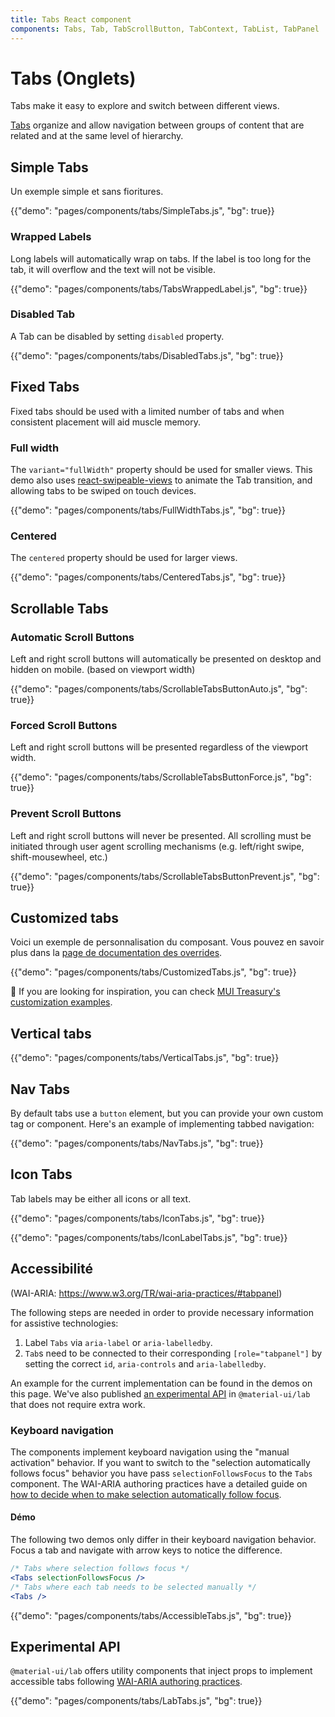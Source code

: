 ```yaml
---
title: Tabs React component
components: Tabs, Tab, TabScrollButton, TabContext, TabList, TabPanel
---
```


# Tabs (Onglets)

<p class="description">Tabs make it easy to explore and switch between different views.</p>

[Tabs](https://material.io/design/components/tabs.html) organize and allow navigation between groups of content that are related and at the same level of hierarchy.

## Simple Tabs

Un exemple simple et sans fioritures.

{{"demo": "pages/components/tabs/SimpleTabs.js", "bg": true}}

### Wrapped Labels

Long labels will automatically wrap on tabs. If the label is too long for the tab, it will overflow and the text will not be visible.

{{"demo": "pages/components/tabs/TabsWrappedLabel.js", "bg": true}}

### Disabled Tab

A Tab can be disabled by setting `disabled` property.

{{"demo": "pages/components/tabs/DisabledTabs.js", "bg": true}}

## Fixed Tabs

Fixed tabs should be used with a limited number of tabs and when consistent placement will aid muscle memory.

### Full width

The `variant="fullWidth"` property should be used for smaller views. This demo also uses [react-swipeable-views](https://github.com/oliviertassinari/react-swipeable-views) to animate the Tab transition, and allowing tabs to be swiped on touch devices.

{{"demo": "pages/components/tabs/FullWidthTabs.js", "bg": true}}

### Centered

The `centered` property should be used for larger views.

{{"demo": "pages/components/tabs/CenteredTabs.js", "bg": true}}

## Scrollable Tabs

### Automatic Scroll Buttons

Left and right scroll buttons will automatically be presented on desktop and hidden on mobile. (based on viewport width)

{{"demo": "pages/components/tabs/ScrollableTabsButtonAuto.js", "bg": true}}

### Forced Scroll Buttons

Left and right scroll buttons will be presented regardless of the viewport width.

{{"demo": "pages/components/tabs/ScrollableTabsButtonForce.js", "bg": true}}

### Prevent Scroll Buttons

Left and right scroll buttons will never be presented. All scrolling must be initiated through user agent scrolling mechanisms (e.g. left/right swipe, shift-mousewheel, etc.)

{{"demo": "pages/components/tabs/ScrollableTabsButtonPrevent.js", "bg": true}}

## Customized tabs

Voici un exemple de personnalisation du composant. Vous pouvez en savoir plus dans la [page de documentation des overrides](/customization/components/).

{{"demo": "pages/components/tabs/CustomizedTabs.js", "bg": true}}

🎨 If you are looking for inspiration, you can check [MUI Treasury's customization examples](https://mui-treasury.com/styles/tabs/).

## Vertical tabs

{{"demo": "pages/components/tabs/VerticalTabs.js", "bg": true}}

## Nav Tabs

By default tabs use a `button` element, but you can provide your own custom tag or component. Here's an example of implementing tabbed navigation:

{{"demo": "pages/components/tabs/NavTabs.js", "bg": true}}

## Icon Tabs

Tab labels may be either all icons or all text.

{{"demo": "pages/components/tabs/IconTabs.js", "bg": true}}

{{"demo": "pages/components/tabs/IconLabelTabs.js", "bg": true}}

## Accessibilité

(WAI-ARIA: https://www.w3.org/TR/wai-aria-practices/#tabpanel)

The following steps are needed in order to provide necessary information for assistive technologies:

1. Label `Tabs` via `aria-label` or `aria-labelledby`.
2. `Tab`s need to be connected to their corresponding `[role="tabpanel"]` by setting the correct `id`, `aria-controls` and `aria-labelledby`.

An example for the current implementation can be found in the demos on this page. We've also published [an experimental API](#experimental-api) in `@material-ui/lab` that does not require extra work.

### Keyboard navigation

The components implement keyboard navigation using the "manual activation" behavior. If you want to switch to the "selection automatically follows focus" behavior you have pass `selectionFollowsFocus` to the `Tabs` component. The WAI-ARIA authoring practices have a detailed guide on [how to decide when to make selection automatically follow focus](https://www.w3.org/TR/wai-aria-practices/#kbd_selection_follows_focus).

#### Démo

The following two demos only differ in their keyboard navigation behavior. Focus a tab and navigate with arrow keys to notice the difference.

```jsx
/* Tabs where selection follows focus */
<Tabs selectionFollowsFocus />
/* Tabs where each tab needs to be selected manually */
<Tabs />
```

{{"demo": "pages/components/tabs/AccessibleTabs.js", "bg": true}}

## Experimental API

`@material-ui/lab` offers utility components that inject props to implement accessible tabs following [WAI-ARIA authoring practices](https://www.w3.org/TR/wai-aria-practices/#tabpanel).

{{"demo": "pages/components/tabs/LabTabs.js", "bg": true}}
